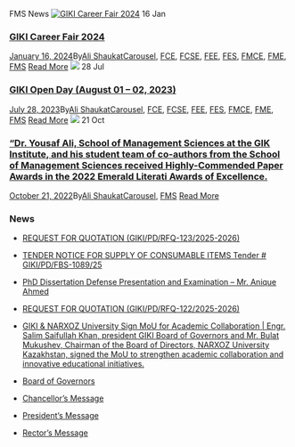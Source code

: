 FMS News
[![GIKI Career Fair 2024](https://giki.edu.pk/fms_news/)](https://giki.edu.pk/2024/01/16/career-fair-2024/)
16
Jan
### [GIKI Career Fair 2024](https://giki.edu.pk/2024/01/16/career-fair-2024/)
[January 16, 2024](https://giki.edu.pk/2024/01/16/)By[Ali Shaukat](https://giki.edu.pk/author/alishaukat/ "Posts by Ali Shaukat")[Carousel](https://giki.edu.pk/carousel_home/), [FCE](https://giki.edu.pk/fce_news/), [FCSE](https://giki.edu.pk/fcse_news/), [FEE](https://giki.edu.pk/fee_news/), [FES](https://giki.edu.pk/fes_news/), [FMCE](https://giki.edu.pk/fmce_news/), [FME](https://giki.edu.pk/fme_news/), [FMS](https://giki.edu.pk/fms_news/)
[Read More](https://giki.edu.pk/2024/01/16/career-fair-2024/)
[![](https://giki.edu.pk/fms_news/)](https://giki.edu.pk/2023/07/28/giki-open-day/)
28
Jul
### [GIKI Open Day (August 01 – 02, 2023)](https://giki.edu.pk/2023/07/28/giki-open-day/)
[July 28, 2023](https://giki.edu.pk/2023/07/28/)By[Ali Shaukat](https://giki.edu.pk/author/alishaukat/ "Posts by Ali Shaukat")[Carousel](https://giki.edu.pk/carousel_home/), [FCE](https://giki.edu.pk/fce_news/), [FCSE](https://giki.edu.pk/fcse_news/), [FEE](https://giki.edu.pk/fee_news/), [FES](https://giki.edu.pk/fes_news/), [FMCE](https://giki.edu.pk/fmce_news/), [FME](https://giki.edu.pk/fme_news/), [FMS](https://giki.edu.pk/fms_news/)
[Read More](https://giki.edu.pk/2023/07/28/giki-open-day/)
[![](https://giki.edu.pk/fms_news/)](https://giki.edu.pk/2022/10/21/dr-yousaf-ali-is-listed-among-the-worlds-top-2-of-scientists-and-researchers-in-the-field-of-management-and-economics-listed-in-the-stanford-university-elsevier-list-published-in-october-202-2/)
21
Oct
### [“Dr. Yousaf Ali, School of Management Sciences at the GIK Institute, and his student team of co-authors from the School of Management Sciences received Highly-Commended Paper Awards in the 2022 Emerald Literati Awards of Excellence.](https://giki.edu.pk/2022/10/21/dr-yousaf-ali-is-listed-among-the-worlds-top-2-of-scientists-and-researchers-in-the-field-of-management-and-economics-listed-in-the-stanford-university-elsevier-list-published-in-october-202-2/)
[October 21, 2022](https://giki.edu.pk/2022/10/21/)By[Ali Shaukat](https://giki.edu.pk/author/alishaukat/ "Posts by Ali Shaukat")[Carousel](https://giki.edu.pk/carousel_home/), [FMS](https://giki.edu.pk/fms_news/)
[Read More](https://giki.edu.pk/2022/10/21/dr-yousaf-ali-is-listed-among-the-worlds-top-2-of-scientists-and-researchers-in-the-field-of-management-and-economics-listed-in-the-stanford-university-elsevier-list-published-in-october-202-2/)
### News
  * [REQUEST FOR QUOTATION (GIKI/PD/RFQ-123/2025-2026)](https://giki.edu.pk/2025/10/17/request-for-quotation-giki-pd-rfq-123-2025-2026/)
  * [TENDER NOTICE FOR SUPPLY OF CONSUMABLE ITEMS Tender # GIKI/PD/FBS-1089/25](https://giki.edu.pk/2025/10/16/tender-notice-for-supply-of-consumable-items-tender-giki-pd-fbs-1089-25/)
  * [PhD Dissertation Defense Presentation and Examination – Mr. Anique Ahmed](https://giki.edu.pk/2025/10/14/phd-dissertation-defense-presentation-and-examination-mr-anique-ahmed/)
  * [REQUEST FOR QUOTATION (GIKI/PD/RFQ-122/2025-2026)](https://giki.edu.pk/2025/10/14/request-for-quotation-giki-pd-rfq-122-2025-2026/)
  * [GIKI & NARXOZ University Sign MoU for Academic Collaboration | Engr. Salim Saifullah Khan, president GIKI Board of Governors and Mr. Bulat Mukushev, Chairman of the Board of Directors, NARXOZ University Kazakhstan, signed the MoU to strengthen academic collaboration and innovative educational initiatives.](https://giki.edu.pk/2025/10/13/giki-narxoz-university-sign-mou-for-academic-collaboration-engr-salim-saifullah-khan-president-giki-board-of-governors-and-mr-bulat-mukushev-chairman-of-the-board-of-directors-narxoz-univ/)


  * [Board of Governors](https://giki.edu.pk/board-of-governors/)
  * [Chancellor’s Message](https://giki.edu.pk/?page_id=14826)
  * [President’s Message](https://giki.edu.pk/presidents-message/)
  * [Rector’s Message](https://giki.edu.pk/rectors-message/)


